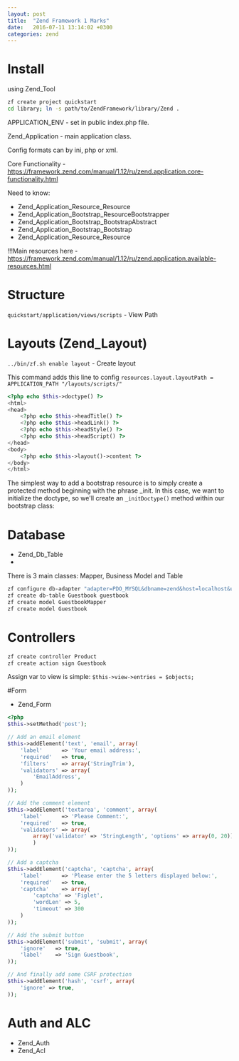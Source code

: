 ```yaml
---
layout: post
title:  "Zend Framework 1 Marks"
date:   2016-07-11 13:14:02 +0300
categories: zend 
---
```


# Install
using Zend_Tool

```bash
zf create project quickstart 
cd library; ln -s path/to/ZendFramework/library/Zend .
```

APPLICATION_ENV - set in public index.php file.

Zend_Application - main application class.

Config formats can by ini, php or xml.

Core Functionality - https://framework.zend.com/manual/1.12/ru/zend.application.core-functionality.html

Need to know:
- Zend_Application_Resource_Resource
- Zend_Application_Bootstrap_ResourceBootstrapper
- Zend_Application_Bootstrap_BootstrapAbstract
- Zend_Application_Bootstrap_Bootstrap
- Zend_Application_Resource_Resource

!!!Main resources here - https://framework.zend.com/manual/1.12/ru/zend.application.available-resources.html

# Structure

`quickstart/application/views/scripts` - View Path



# Layouts (Zend_Layout)
`../bin/zf.sh enable layout` - Create layout

This command adds this line to config `resources.layout.layoutPath = APPLICATION_PATH "/layouts/scripts/"`

```php
<?php echo $this->doctype() ?>
<html>
<head>
    <?php echo $this->headTitle() ?>
    <?php echo $this->headLink() ?>
    <?php echo $this->headStyle() ?>
    <?php echo $this->headScript() ?>
</head>
<body>
    <?php echo $this->layout()->content ?>
</body>
</html>
```

The simplest way to add a bootstrap resource is to simply create a protected method beginning with the phrase _init. 
In this case, we want to initialize the doctype, so we'll create an `_initDoctype()` method within our bootstrap class:



# Database
- Zend_Db_Table
- 

There is 3 main classes: Mapper, Business Model and Table


```bash
zf configure db-adapter "adapter=PDO_MYSQL&dbname=zend&host=localhost&username=root&password=" production
zf create db-table Guestbook guestbook 
zf create model GuestbookMapper
zf create model Guestbook
```


# Controllers
```bash
zf create controller Product
zf create action sign Guestbook
```

Assign var to view is simple:
`$this->view->entries = $objects;`



#Form 
- Zend_Form

```php
<?php
$this->setMethod('post');

// Add an email element
$this->addElement('text', 'email', array(
    'label'      => 'Your email address:',
    'required'   => true,
    'filters'    => array('StringTrim'),
    'validators' => array(
        'EmailAddress',
    )
));

// Add the comment element
$this->addElement('textarea', 'comment', array(
    'label'      => 'Please Comment:',
    'required'   => true,
    'validators' => array(
        array('validator' => 'StringLength', 'options' => array(0, 20))
        )
));

// Add a captcha
$this->addElement('captcha', 'captcha', array(
    'label'      => 'Please enter the 5 letters displayed below:',
    'required'   => true,
    'captcha'    => array(
        'captcha' => 'Figlet',
        'wordLen' => 5,
        'timeout' => 300
    )
));

// Add the submit button
$this->addElement('submit', 'submit', array(
    'ignore'   => true,
    'label'    => 'Sign Guestbook',
));

// And finally add some CSRF protection
$this->addElement('hash', 'csrf', array(
    'ignore' => true,
));
```


# Auth and ALC
- Zend_Auth
- Zend_Acl

